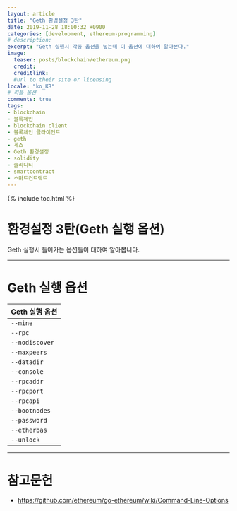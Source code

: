 ```yaml
---
layout: article
title: "Geth 환경설정 3탄"
date: 2019-11-28 18:00:32 +0900
categories: [development, ethereum-programming]
# description: 
excerpt: "Geth 실행시 각종 옵션을 넣는데 이 옵션에 대하여 알아본다."
image:
  teaser: posts/blockchain/ethereum.png
  credit: 
  creditlink: 
  #url to their site or licensing
locale: "ko_KR"
# 리플 옵션
comments: true
tags:
- blockchain
- 블록체인
- blockchain client
- 블록체인 클라이언트
- geth
- 게스
- Geth 환경설정
- solidity
- 솔리디티
- smartcontract
- 스마트컨트랙트
---
```

{% include toc.html %}

# 환경설정 3탄(Geth 실행 옵션)
Geth 실행시 들어가는 옵션들이 대하여 알아봅니다.

---

# Geth 실행 옵션

|Geth 실행 옵션|
|:---|
`--mine` | 채굴 활성화
`--rpc` | HTTP-RPC 서버를 활성화하고, 별도의 콘솔을 연결할 때 필요한 옵션
`--nodiscover` | 생성자의 노드를 다른 노드에서 검색할 수 없게 하는 옵션
`--maxpeers` | 피어를 연결할 최대 허용치
`--datadir` | Chaindata와 Keystore 등 데이터를 저장할 위치
`--console` | 노드에 명령어를 전달할 수 있는 자바스크립트 콘솔
`--rpcaddr` | HTTP RPC Server 호스트 (Default : localhost)
`--rpcport` | HTTP RPC 포트 (Default : 8545)
`--rpcapi` | RPC API 모듈 (eth, miner, admin, personal, web3 . . . .)
`--bootnodes` | 부트 노드에 연결할 enode 주소를 넣으면 자동으로 해당 Peer가 부트 노드와 연결됨 즉 테스트 넷을 구성할 때 여러 노드를 같은 네트워크에 참여시키기 위해 사용됩니다.
`--password` | 계정의 Password 파일
`--etherbas` | 이더 베이스 설정 마이닝 시 보상을 얻을 수 있는 주소
`--unlock` | Account list 중 unlock을 시킬 계정의 index주소를 넣습니다.


---

# 참고문헌
- <https://github.com/ethereum/go-ethereum/wiki/Command-Line-Options>